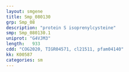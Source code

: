 ```yaml
---
layout: smgene
title: Smp_080130
grp: Smp_08
description: "protein S isoprenylcysteine"
smp: Smp_080130.1
uniprot: "G4VJM3"
length:   933
cdd: "COG2020, TIGR04571, cl21511, pfam04140"
kk: K00587
categories: sm
---
```

